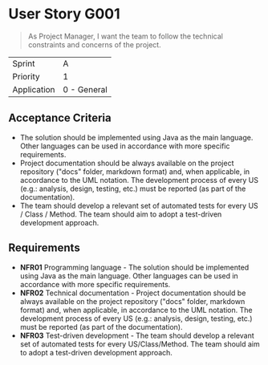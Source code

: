 # User Story G001

> As Project Manager, I want the team to follow the technical constraints and concerns of the project.

|             |             |
| ----------- | ----------- |
| Sprint      | A           |
| Priority    | 1           |
| Application | 0 - General |

## Acceptance Criteria

- The solution should be implemented using Java as the main language. Other languages can be used in accordance with more specific requirements.
- Project documentation should be always available on the project repository ("docs" folder, markdown format) and, when applicable, in accordance to the UML notation. The development process of every US (e.g.: analysis, design, testing, etc.) must be reported (as part of the documentation).
- The team should develop a relevant set of automated tests for every US / Class / Method. The team should aim to adopt a test-driven development approach.

## Requirements

- **NFR01** Programming language - The solution should be implemented using Java as the main language. Other languages can be used in accordance with more specific requirements.
- **NFR02** Technical documentation - Project documentation should be always available on the project repository ("docs" folder, markdown format) and, when applicable, in accordance to the UML notation. The development process of every US (e.g.: analysis, design, testing, etc.) must be reported (as part of the documentation).
- **NFR03** Test-driven development - The team should develop a relevant set of automated tests for every US/Class/Method. The team should aim to adopt a test-driven development approach.
